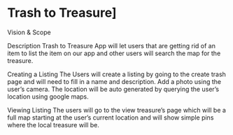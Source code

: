 # Trash to Treasure]
Vision & Scope

Description
Trash to Treasure App will let users that are getting rid of an item to list the item on our app and other users will search the map for the treasure. 

Creating a Listing
The Users will create a listing by going to the create trash page and will need to fill in a name and description. Add a photo using the user’s camera. The location will be auto generated by querying the user’s location using google maps. 

Viewing Listing
The users will go to the view treasure’s page which will be a full map starting at the user’s current location and will show simple pins where the local treasure will be. 
